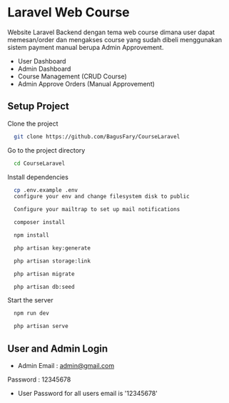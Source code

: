 
# Laravel Web Course

Website Laravel Backend dengan tema web course dimana user dapat memesan/order dan mengakses course yang sudah dibeli menggunakan sistem payment manual berupa Admin Approvement.

- User Dashboard
- Admin Dashboard
- Course Management (CRUD Course)
- Admin Approve Orders (Manual Approvement)



## Setup Project

Clone the project

```bash
  git clone https://github.com/BagusFary/CourseLaravel
```

Go to the project directory

```bash
  cd CourseLaravel
```

Install dependencies

```bash
  cp .env.example .env 
  configure your env and change filesystem disk to public
```
```bash
  Configure your mailtrap to set up mail notifications
```
```bash
  composer install
```
```bash
  npm install
```
```bash
  php artisan key:generate
```
```bash
  php artisan storage:link
```
```bash
  php artisan migrate
```
```bash
  php artisan db:seed
```
Start the server
```bash
  npm run dev
```
```bash
  php artisan serve
```





## User and Admin Login

- Admin
Email    : admin@gmail.com

Password : 12345678

- User
Password for all users email is '12345678'




